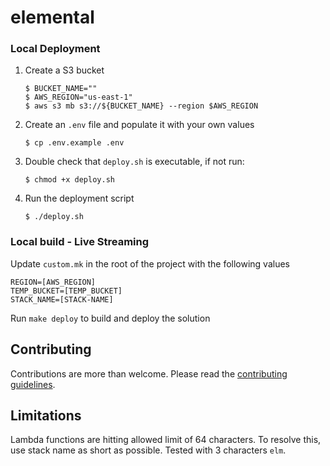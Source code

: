 # elemental

### Local Deployment

1. Create a S3 bucket
   ```
   $ BUCKET_NAME=""
   $ AWS_REGION="us-east-1"
   $ aws s3 mb s3://${BUCKET_NAME} --region $AWS_REGION
   ```
1. Create an `.env` file and populate it with your own values
   ```
   $ cp .env.example .env
   ```
1. Double check that `deploy.sh` is executable, if not run:
   ```
   $ chmod +x deploy.sh
   ```
1. Run the deployment script
   ```
   $ ./deploy.sh
   ```
   

### Local build - Live Streaming

Update `custom.mk` in the root of the project with the following values

```
REGION=[AWS_REGION]
TEMP_BUCKET=[TEMP_BUCKET]
STACK_NAME=[STACK-NAME]
```

Run `make deploy` to build and deploy the solution



## Contributing

Contributions are more than welcome. Please read the [contributing guidelines](CONTRIBUTING.md).

## Limitations

Lambda functions are hitting allowed limit of 64 characters. To resolve this, use stack name as short as possible. Tested with 3 characters `elm`.
